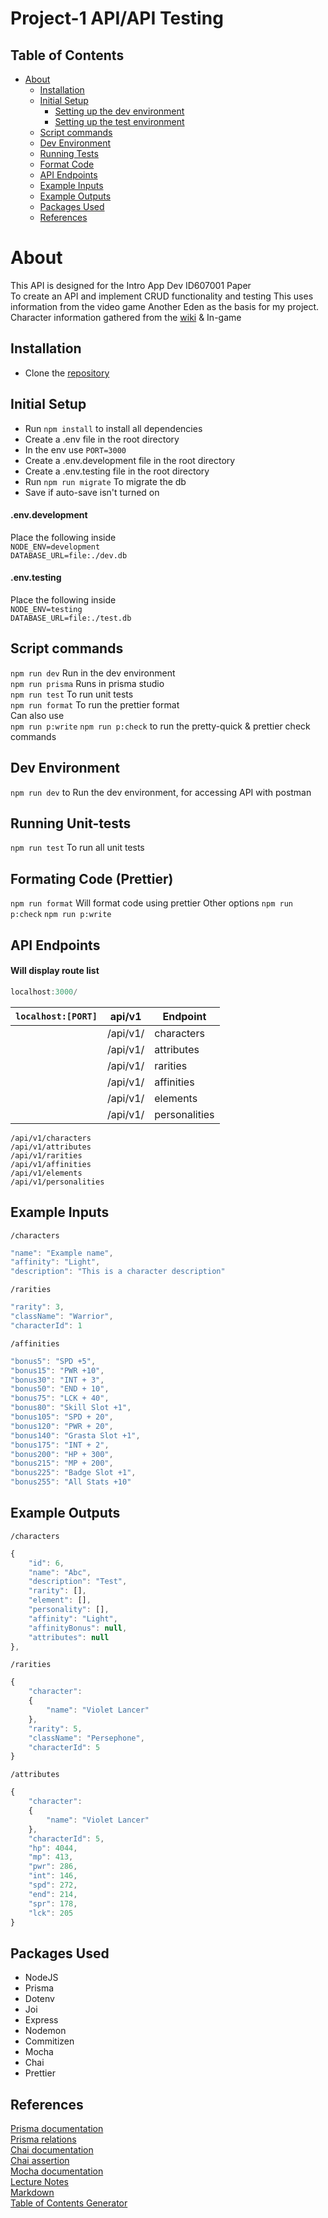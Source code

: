 <!-- TOC --><a name="project-1-apiapi-testing"></a>

# Project-1 API/API Testing

<!-- TOC start (generated with https://github.com/derlin/bitdowntoc) -->

## Table of Contents

- [About](#about)
  - [Installation](#installation)
  - [Initial Setup](#initial-setup)
    - [Setting up the dev environment](#envdevelopment)
    - [Setting up the test environment](#envtesting)
  - [Script commands](#script-commands)
  - [Dev Environment](#dev-environment)
  - [Running Tests](#test-environment)
  - [Format Code](#prettier)
  - [API Endpoints](#api-endpoints)
  - [Example Inputs](#example-inputs)
  - [Example Outputs](#example-outputs)
  - [Packages Used](#packages-used)
  - [References](#references)

<!-- TOC end -->

<!-- TOC --><a name="about"></a>

# About

This API is designed for the Intro App Dev ID607001 Paper  
To create an API and implement CRUD functionality and testing
This uses information from the video game Another Eden as the basis for my project.  
Character information gathered from the [wiki](https://anothereden.wiki/w/Characters) & In-game

<!-- TOC --><a name="installation"></a>

## Installation

- Clone the [repository](https://github.com/otago-polytechnic-bit-courses/s1-23-id607001-project-1-node-js-rest-api-DSmith575.git)

<!-- TOC --><a name="initial-setup"></a>

## Initial Setup

- Run `npm install` to install all dependencies
- Create a .env file in the root directory
- In the env use `PORT=3000`
- Create a .env.development file in the root directory
- Create a .env.testing file in the root directory
- Run `npm run migrate` To migrate the db
- Save if auto-save isn't turned on

<!-- TOC --><a name="envdevelopment"></a>

#### .env.development

Place the following inside  
`NODE_ENV=development`  
`DATABASE_URL=file:./dev.db`

<!-- TOC --><a name="envtesting"></a>

#### .env.testing

Place the following inside  
`NODE_ENV=testing`  
`DATABASE_URL=file:./test.db`

<!-- TOC --><a name="script-commands"></a>

## Script commands

`npm run dev` Run in the dev environment  
`npm run prisma` Runs in prisma studio  
`npm run test` To run unit tests  
`npm run format` To run the prettier format  
Can also use  
`npm run p:write` `npm run p:check` to run the pretty-quick & prettier check commands

<!-- TOC --><a name="dev-environment"></a>

## Dev Environment

`npm run dev` to Run the dev environment, for accessing API with postman

<!-- TOC --><a name="test-environment"></a>

## Running Unit-tests

`npm run test` To run all unit tests

<!-- TOC --><a name="prettier"></a>

## Formating Code (Prettier)

`npm run format` Will format code using prettier
Other options
`npm run p:check`
`npm run p:write`


<!-- TOC --><a name="api-endpoints"></a>

## API Endpoints

#### Will display route list

```js
localhost:3000/
```

| `localhost:[PORT]` | api/v1   | Endpoint      |
| ------------------ | -------- | ------------- |
|                | /api/v1/ | characters    |
|                | /api/v1/ | attributes    |
|                | /api/v1/ | rarities      |
|                | /api/v1/ | affinities    |
|                | /api/v1/ | elements      |
|                | /api/v1/ | personalities |

`/api/v1/characters`  
`/api/v1/attributes`  
`/api/v1/rarities`  
`/api/v1/affinities`  
`/api/v1/elements`  
`/api/v1/personalities`

<!-- TOC --><a name="example-inputs"></a>

## Example Inputs

`/characters`

```js
"name": "Example name",
"affinity": "Light",
"description": "This is a character description"
```

`/rarities`

```js
"rarity": 3,
"className": "Warrior",
"characterId": 1
```

`/affinities`

```js
"bonus5": "SPD +5",
"bonus15": "PWR +10",
"bonus30": "INT + 3",
"bonus50": "END + 10",
"bonus75": "LCK + 40",
"bonus80": "Skill Slot +1",
"bonus105": "SPD + 20",
"bonus120": "PWR + 20",
"bonus140": "Grasta Slot +1",
"bonus175": "INT + 2",
"bonus200": "HP + 300",
"bonus215": "MP + 200",
"bonus225": "Badge Slot +1",
"bonus255": "All Stats +10"
```

<!-- TOC --><a name="example-outputs"></a>

## Example Outputs

`/characters`

```js
{
    "id": 6,
    "name": "Abc",
    "description": "Test",
    "rarity": [],
    "element": [],
    "personality": [],
    "affinity": "Light",
    "affinityBonus": null,
    "attributes": null
},
```

`/rarities`

```js
{
    "character":
    {
        "name": "Violet Lancer"
    },
    "rarity": 5,
    "className": "Persephone",
    "characterId": 5
}
```

`/attributes`

```js
{
    "character":
    {
        "name": "Violet Lancer"
    },
    "characterId": 5,
    "hp": 4044,
    "mp": 413,
    "pwr": 286,
    "int": 146,
    "spd": 272,
    "end": 214,
    "spr": 178,
    "lck": 205
}
```

<!-- TOC --><a name="packages-used"></a>

## Packages Used

- NodeJS
- Prisma
- Dotenv
- Joi
- Express
- Nodemon
- Commitizen
- Mocha
- Chai
- Prettier

<!-- TOC --><a name="references"></a>

## References

[Prisma documentation](https://www.prisma.io/docs/concepts/components/prisma-schema)  
[Prisma relations](https://www.prisma.io/docs/concepts/components/prisma-schema/relations)  
[Chai documentation](https://www.chaijs.com/guide/)  
[Chai assertion](https://www.chaijs.com/guide/styles/)  
[Mocha documentation](https://mochajs.org/api/mocha)  
[Lecture Notes](https://github.com/otago-polytechnic-bit-courses/ID607001-intro-app-dev-concepts)  
[Markdown](https://github.com/tchapi/markdown-cheatsheet/blob/master/README.md)  
[Table of Contents Generator](https://derlin.github.io/bitdowntoc/)
